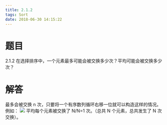 ```yaml
---
title: 2.1.2
tags: Sort
date: 2018-06-30 14:15:22
---
```


# 题目

2.1.2
在选择排序中，一个元素最多可能会被交换多少次？平均可能会被交换多少次？

# 解答

最多会被交换 n 次，只要将一个有序数列循环右移一位就可以构造这样的情况。 
例如：
![](./1.png)
平均每个元素被交换了 N/N=1 次。（总共 N 个元素，总共发生了 N 次交换）。